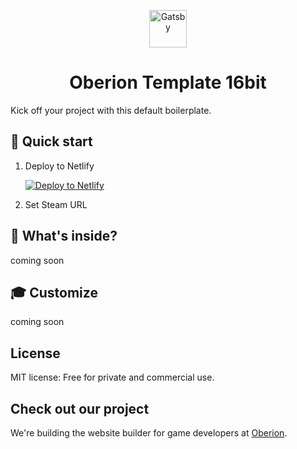 <p align="center">
  <a href="https://oberion.io">
    <img alt="Gatsby" src="https://oberion.io/oberion-logo.svg" width="60" />
  </a>
</p>
<h1 align="center">
  Oberion Template 16bit
</h1>

Kick off your project with this default boilerplate. 

## 🚀 Quick start

1. Deploy to Netlify

    [![Deploy to Netlify](https://www.netlify.com/img/deploy/button.svg)](https://app.netlify.com/start/deploy?repository=https://github.com/oberionio/gatsby-starter-oberion-16bit)

2. Set Steam URL


## 🧐 What's inside?

coming soon

## 🎓 Customize

coming soon

## License

MIT license: Free for private and commercial use.

## Check out our project

We're building the website builder for game developers at [Oberion](https://oberion.io).
